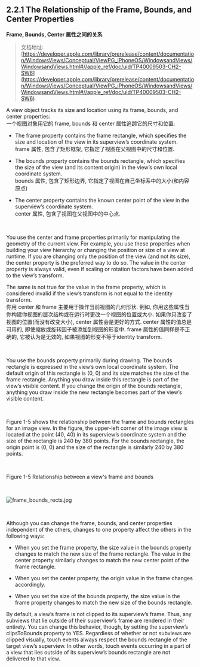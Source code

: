 ## 2.2.1 The Relationship of the Frame, Bounds, and Center Properties


**Frame, Bounds, Center 属性之间的关系**

>文档地址: [https://developer.apple.com/library/prerelease/content/documentation/WindowsViews/Conceptual/ViewPG_iPhoneOS/WindowsandViews/WindowsandViews.html#//apple_ref/doc/uid/TP40009503-CH2-SW6](https://developer.apple.com/library/prerelease/content/documentation/WindowsViews/Conceptual/ViewPG_iPhoneOS/WindowsandViews/WindowsandViews.html#//apple_ref/doc/uid/TP40009503-CH2-SW6)  

A view object tracks its size and location using its frame, bounds, and center properties:  
一个视图对象用它的 frame, bounds 和 center 属性追踪它的尺寸和位置:  

* The frame property contains the frame rectangle, which specifies the size and location of the view in its superview’s coordinate system.    
frame 属性, 包含了矩形框架, 它指定了视图在父视图中的尺寸和位置.  

* The bounds property contains the bounds rectangle, which specifies the size of the view (and its content origin) in the view’s own local coordinate system.   
bounds 属性, 包含了矩形边界, 它指定了视图在自己坐标系中的大小(和内容原点)

* The center property contains the known center point of the view in the superview’s coordinate system.   
center 属性, 包含了视图在父视图中的中心点.

</br>

You use the center and frame properties primarily for manipulating the geometry of the current view. For example, you use these properties when building your view hierarchy or changing the position or size of a view at runtime. If you are changing only the position of the view (and not its size), the center property is the preferred way to do so. The value in the center property is always valid, even if scaling or rotation factors have been added to the view’s transform. 

The same is not true for the value in the frame property, which is considered invalid if the view’s transform is not equal to the identity transform.  
你用 center 和 frame 主要用于操作当前视图的几何形状. 例如, 你用这些属性当你构建你视图的层次结构或在运行时更改一个视图的位置或大小. 如果你只改变了视图的位置(而没有改变大小), center 属性会是更好的方式. center 属性的值总是可用的, 即使缩放或旋转因子被添加到视图的形变中. frame 属性的值同样是不正确的, 它被认为是无效的, 如果视图的形变不等于identity transform.

</br>

You use the bounds property primarily during drawing. The bounds rectangle is expressed in the view’s own local coordinate system. The default origin of this rectangle is (0, 0) and its size matches the size of the frame rectangle. Anything you draw inside this rectangle is part of the view’s visible content. If you change the origin of the bounds rectangle, anything you draw inside the new rectangle becomes part of the view’s visible content.

</br>

Figure 1-5 shows the relationship between the frame and bounds rectangles for an image view. In the figure, the upper-left corner of the image view is located at the point (40, 40) in its superview’s coordinate system and the size of the rectangle is 240 by 380 points. For the bounds rectangle, the origin point is (0, 0) and the size of the rectangle is similarly 240 by 380 points.

</br>

Figure 1-5  Relationship between a view's frame and bounds  

</br>

![frame_bounds_rects.jpg](https://developer.apple.com/library/prerelease/content/documentation/WindowsViews/Conceptual/ViewPG_iPhoneOS/Art/frame_bounds_rects.jpg)

</br>

Although you can change the frame, bounds, and center properties independent of the others, changes to one property affect the others in the following ways:

* When you set the frame property, the size value in the bounds property changes to match the new size of the frame rectangle. The value in the center property similarly changes to match the new center point of the frame rectangle.  

* When you set the center property, the origin value in the frame changes accordingly.  

* When you set the size of the bounds property, the size value in the frame property changes to match the new size of the bounds rectangle.  


By default, a view’s frame is not clipped to its superview’s frame. Thus, any subviews that lie outside of their superview’s frame are rendered in their entirety. You can change this behavior, though, by setting the superview’s clipsToBounds property to YES. Regardless of whether or not subviews are clipped visually, touch events always respect the bounds rectangle of the target view’s superview. In other words, touch events occurring in a part of a view that lies outside of its superview’s bounds rectangle are not delivered to that view.

